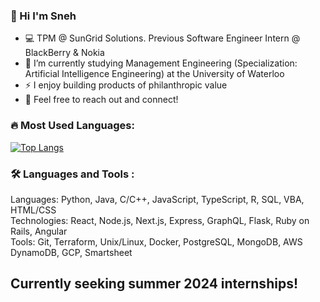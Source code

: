 ### 👋 Hi I'm Sneh

- 💻 TPM @ SunGrid Solutions. Previous Software Engineer Intern @ BlackBerry & Nokia
- 🔭 I’m currently studying Management Engineering (Specialization: Artificial Intelligence Engineering) at the University of Waterloo
- ⚡ I enjoy building products of philanthropic value 
- 👯 Feel free to reach out and connect!


### 🔥 Most Used Languages:
[![Top Langs](https://github-readme-stats.vercel.app/api/top-langs/?username=snehshah102&layout=compact&theme=vision-friendly-dark)](https://github.com/anuraghazra/github-readme-stats)

### 🛠 Languages and Tools :
Languages: Python, Java, C/C++, JavaScript, TypeScript, R, SQL, VBA, HTML/CSS <br/>
Technologies: React, Node.js, Next.js, Express, GraphQL, Flask, Ruby on Rails, Angular <br/>
Tools: Git, Terraform, Unix/Linux, Docker, PostgreSQL, MongoDB, AWS DynamoDB, GCP, Smartsheet


## Currently seeking summer 2024 internships!
